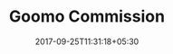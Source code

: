 ---
title: "Goomo Commission"
date: 2017-09-25T11:31:18+05:30
layout: commission
property: "Casa Candolim"
url: /details/commission/casa-candolim/
slug: "casa-candolim/"


mainmenu:
 details: true
 commission: true

---